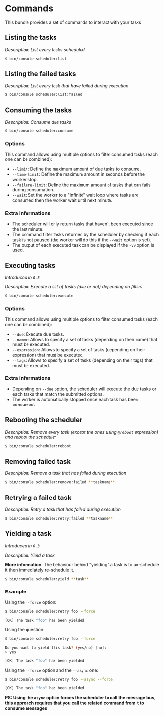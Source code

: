 # Commands

This bundle provides a set of commands to interact with your tasks

## Listing the tasks

_Description: List every tasks scheduled_

```bash
$ bin/console scheduler:list
```

## Listing the failed tasks

_Description: List every task that have failed during execution_

```bash
$ bin/console scheduler:list:failed
```

## Consuming the tasks

_Description: Consume due tasks_

```bash
$ bin/console scheduler:consume
```

### Options

This command allows using multiple options to filter consumed tasks (each one can be combined):

- `--limit`: Define the maximum amount of due tasks to consume.
- `--time-limit`: Define the maximum amount in seconds before the worker stop.
- `--failure-limit`: Define the maximum amount of tasks that can fails during consumation.
- `--wait`: Set the worker to a "infinite" wait loop where tasks are consumed then the worker wait until next minute.

### Extra informations

- The scheduler will only return tasks that haven't been executed since the last minute.
- The command filter tasks returned by the scheduler by checking if each task is not paused 
  (the worker will do this if the `--wait` option is set).
- The output of each executed task can be displayed if the `-vv` option is used.

## Executing tasks

_Introduced in `0.5`_

_Description: Execute a set of tasks (due or not) depending on filters_

```bash
$ bin/console scheduler:execute
```

### Options

This command allows using multiple options to filter consumed tasks (each one can be combined):

- `--due`: Execute due tasks.
- `--namme`: Allows to specify a set of tasks (depending on their name) that must be executed.
- `--expression`: Allows to specify a set of tasks (depending on their expression) that must be executed.
- `--tags`: Allows to specify a set of tasks (depending on their tags) that must be executed.

### Extra informations

- Depending on `--due` option, the scheduler will execute the due tasks or each tasks that match the submitted options.
- The worker is automatically stopped once each task has been consumed.

## Rebooting the scheduler

_Description: Remove every task (except the ones using `@reboot` expression) and reboot the scheduler_

```bash
$ bin/console scheduler:reboot
```

## Removing failed task

_Description: Remove a task that has failed during execution_

```bash
$ bin/console scheduler:remove:failed **taskname**
```

## Retrying a failed task

_Description: Retry a task that has failed during execution_

```bash
$ bin/console scheduler:retry:failed **taskname**
```

## Yielding a task

_Introduced in `0.3`_

_Description: Yield a task_

**More information**: The behaviour behind "yielding" a task is to un-schedule it 
then immediately re-schedule it.

```bash
$ bin/console scheduler:yield **task**
```

### Example

Using the `--force` option:

```bash
$ bin/console scheduler:retry foo --force

[OK] The task "foo" has been yielded
```

Using the question:

```bash
$ bin/console scheduler:retry foo --force

Do you want to yield this task? (yes/no) [no]:
> yes

[OK] The task "foo" has been yielded
```

Using the `--force` option and the `--async` one:

```bash
$ bin/console scheduler:retry foo --async --force

[OK] The task "foo" has been yielded
```
**PS: Using the `async` option forces the scheduler to call the message bus, this approach requires
that you call the related command from it to consume messages**

